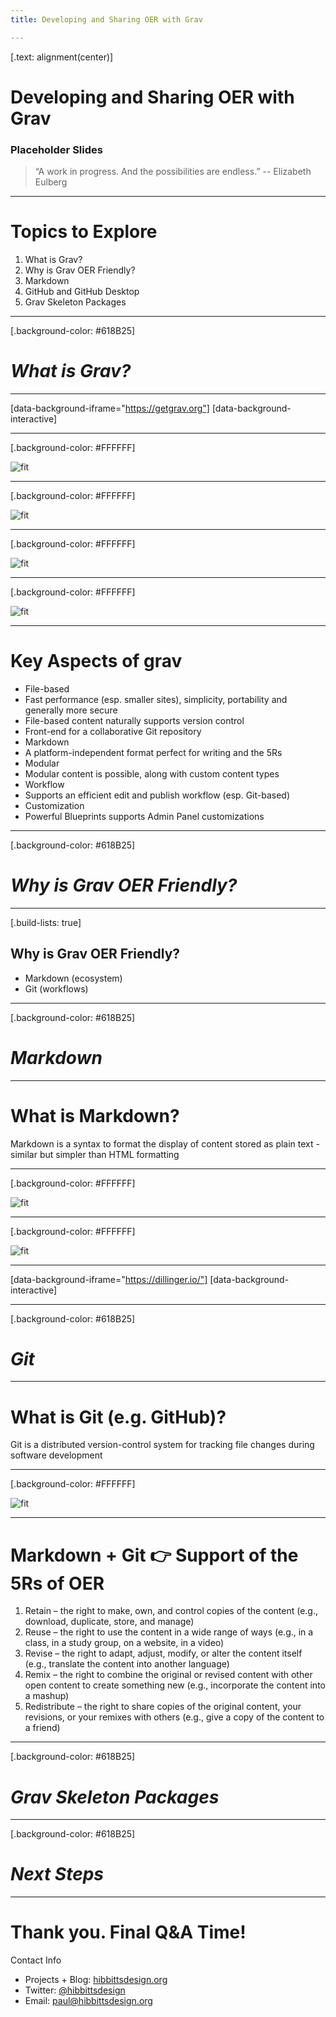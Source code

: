 ```yaml
---
title: Developing and Sharing OER with Grav

---
```


[.text: alignment(center)]

# Developing and Sharing OER with Grav

### Placeholder Slides

> “A work in progress. And the possibilities are endless.”
-- Elizabeth Eulberg

---

# Topics to Explore
1. What is Grav?
2. Why is Grav OER Friendly?
3. Markdown
4. GitHub and GitHub Desktop
5. Grav Skeleton Packages

---

[.background-color: #618B25]

# _What is Grav?_

---

[data-background-iframe="https://getgrav.org"]
[data-background-interactive]

---

[.background-color: #FFFFFF]

![fit](https://getgrav-grav.netdna-ssl.com/user/pages/01.tour/_easy-to-use/001-dashboard.png)

---

[.background-color: #FFFFFF]

![fit](https://getgrav-grav.netdna-ssl.com/user/pages/01.tour/_easy-to-use/003-editpage.png)

---

[.background-color: #FFFFFF]

![fit](https://getgrav-grav.netdna-ssl.com/user/pages/01.tour/_easy-to-use/005-plugins.png)

---

[.background-color: #FFFFFF]

![fit](https://getgrav-grav.netdna-ssl.com/user/pages/01.tour/_easy-to-use/006-themes.png)

---

# Key Aspects of grav

* File-based
 * Fast performance (esp. smaller sites), simplicity, portability and generally more secure
 * File-based content naturally supports version control
 * Front-end for a collaborative Git repository
* Markdown
 * A platform-independent format perfect for writing and the 5Rs
* Modular
 * Modular content is possible, along with custom content types
* Workflow
 * Supports an efficient edit and publish workflow (esp. Git-based)
* Customization
 * Powerful Blueprints supports Admin Panel customizations

---

[.background-color: #618B25]

# _Why is Grav OER Friendly?_

---

[.build-lists: true]

## Why is Grav OER Friendly?

* Markdown (ecosystem)
* Git (workflows)

---

[.background-color: #618B25]

# _Markdown_

---

# What is Markdown?

Markdown is a syntax to format the display of content stored as plain text - similar but simpler than HTML formatting

---

[.background-color: #FFFFFF]

![fit](https://docs.joeworkman.net/assets/rapidweaver/stacks/markdown/markdown-basic-setup1.png)

---

[.background-color: #FFFFFF]

![fit](https://hibbittsdesign.org/images/future-friendly.jpg)

---

[data-background-iframe="https://dillinger.io/"]
[data-background-interactive]

---

[.background-color: #618B25]

# _Git_

---

# What is Git (e.g. GitHub)?

Git is a distributed version-control system for tracking file changes during software development

---

[.background-color: #FFFFFF]

![fit](https://hibbittsdesign.org/images/grav-publishing.jpg)

---

# Markdown + Git 👉 Support of the 5Rs of OER

1. Retain – the right to make, own, and control copies of the content (e.g., download, duplicate, store, and manage)
1. Reuse – the right to use the content in a wide range of ways (e.g., in a class, in a study group, on a website, in a video)
1. Revise – the right to adapt, adjust, modify, or alter the content itself (e.g., translate the content into another language)
1. Remix – the right to combine the original or revised content with other open content to create something new (e.g., incorporate the content into a mashup)
1. Redistribute – the right to share copies of the original content, your revisions, or your remixes with others (e.g., give a copy of the content to a friend)

---


[.background-color: #618B25]

# _Grav Skeleton Packages_

---

[.background-color: #618B25]

# _Next Steps_

---

# Thank you. Final Q&A Time!
Contact Info
* Projects + Blog: [hibbittsdesign.org](https://hibbittsdesign.org)
* Twitter: [@hibbittsdesign](https://twitter.com/hibbittsdesign)
* Email: [paul@hibbittsdesign.org](paul@hibbittsdesign.org)

